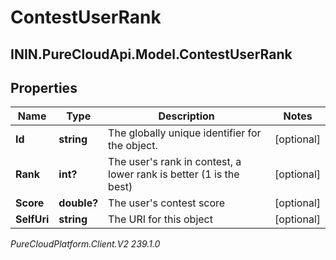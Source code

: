 # ContestUserRank

## ININ.PureCloudApi.Model.ContestUserRank

## Properties

|Name | Type | Description | Notes|
|------------ | ------------- | ------------- | -------------|
| **Id** | **string** | The globally unique identifier for the object. | [optional] |
| **Rank** | **int?** | The user&#39;s rank in contest, a lower rank is better (1 is the best) | [optional] |
| **Score** | **double?** | The user&#39;s contest score | [optional] |
| **SelfUri** | **string** | The URI for this object | [optional] |



_PureCloudPlatform.Client.V2 239.1.0_
